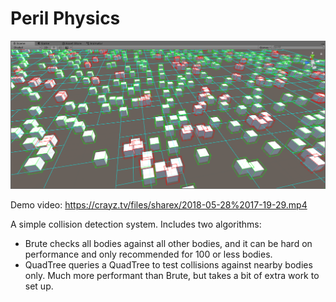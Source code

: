 # Peril Physics

![Unity3d Quadtree](/screenshot.png?raw=true "Unity3d Quadtree")

Demo video: https://crayz.tv/files/sharex/2018-05-28%2017-19-29.mp4

A simple collision detection system.  Includes two algorithms:  
* Brute checks all bodies against all other bodies, and it can be hard on performance and only recommended for 100 or less bodies.  
* QuadTree queries a QuadTree to test collisions against nearby bodies only.  Much more performant than Brute, but takes a bit of extra work to set up.